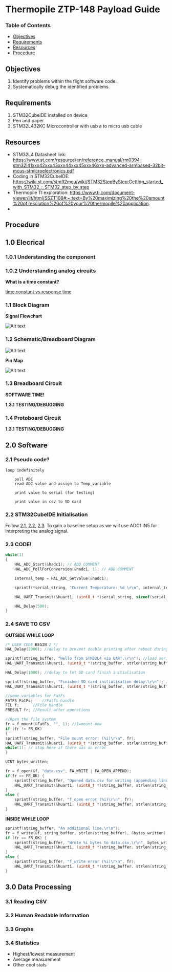 # Thermopile ZTP-148 Payload Guide <!-- omit from toc -->

### Table of Contents <!-- omit from toc -->
- [Objectives](#objectives)
- [Requirements](#requirements)
- [Resources](#resources)
- [Procedure](#procedure)


## Objectives
1. Identify problems within the flight software code.
2. Systematically debug the identified problems.

## Requirements
1. STM32CubeIDE installed on device
1. Pen and paper
1. STM32L432KC Microcontroller with usb a to micro usb cable

## Resources
- STM32L4 Datasheet link: https://www.st.com/resource/en/reference_manual/rm0394-stm32l41xxx42xxx43xxx44xxx45xxx46xxx-advanced-armbased-32bit-mcus-stmicroelectronics.pdf
- Coding in STM32CubeIDE: https://wiki.st.com/stm32mcu/wiki/STM32StepByStep:Getting_started_with_STM32_:_STM32_step_by_step
- Thermopile TI exploration: https://www.ti.com/document-viewer/lit/html/SSZT108#:~:text=By%20maximizing%20the%20amount%20of,resolution%20of%20your%20thermopile%20application.
- 

## Procedure

## 1.0 Elecrical

### 1.0.1 Understanding the component

### 1.0.2 Understanding analog circuits

**What is a time constant?**


[time constant vs response time](https://www.baranidesign.com/faq-articles/2019/5/6/difference-between-sensor-response-time-and-sensor-time-constant-tau#:~:text=The%20Time%20Constant%20of%20a,this%20case%20the%20new%20temperature.)

### 1.1 Block Diagram


**Signal Flowchart**

![Alt text](Thermopile_signal_flowchart.png)

### 1.2 Schematic/Breadboard Diagram

![Alt text](circuit_diagram.png)

**Pin Map**

![Alt text](Thermopile_pinmap.png)

### 1.3 Breadboard Circuit

**SOFTWARE TIME!**

**1.3.1 TESTING/DEBUGGING**

### 1.4 Protoboard Circuit

**1.3.1 TESTING/DEBUGGING**

## 2.0 Software

### 2.1 Pseudo code?

```
loop indefinitely
    
    poll ADC 
    read ADC value and assign to Temp_variable

    print value to serial (for testing)

    print value in csv to SD card

```

### 2.2 STM32CubeIDE Initialisation
Follow [2.1](../../2.%20Payload%20Software%20Development/2.1.%20Getting%20Started%20with%20STM32%20Microcontroller%20Programming/Readme.md), [2.2](../../2.%20Payload%20Software%20Development/2.2.%20Reading%20Sensors%20With%20a%20Microcontroller/Readme.md), [2.3](../../2.%20Payload%20Software%20Development/2.3.%20Manipulating%20and%20Storing%20Sensor%20Data%20with%20a%20Microcontroller/Readme.md).
To gain a baseline setup as we will use ADC1 IN5 for interpreting the analog signal.

### 2.3 CODE!

```c++
while(1)
{
    HAL_ADC_Start(&hadc1); // ADD COMMENT
    HAL_ADC_PollForConversion(&hadc1, 1); // ADD COMMENT

    internal_temp = HAL_ADC_GetValue(&hadc1);

    sprintf(*serial_string, "Current Temperature: %d \r\n", internal_temp); //Assign string buffer to the temperature value

    HAL_UART_Transmit(&huart1, (uint8_t *)serial_string, sizeof(serial_string), 10); //transmit serial_string using USART1

    HAL_Delay(500);
}
```


### 2.4 SAVE TO CSV

**OUTSIDE WHILE LOOP**

```c++
/* USER CODE BEGIN 2 */
HAL_Delay(2000); //delay to prevent double printing after reboot during programming

sprintf(string_buffer, "Hello from STM32L4 via UART.\r\n"); //load serial string buffer
HAL_UART_Transmit(&huart1, (uint8_t *)string_buffer, strlen(string_buffer), 10); //transmit serial_string with a 10ms timeout using USART1

HAL_Delay(1000); //delay to let SD card finish initialisation

sprintf(string_buffer, "Finished SD card initialisation delay.\r\n"); //load serial string buffer
HAL_UART_Transmit(&huart1, (uint8_t *)string_buffer, strlen(string_buffer), 10); //transmit serial_string with a 10ms timeout using USART1

//some variables for FatFs
FATFS FatFs; 	//Fatfs handle
FIL f; 		//File handle
FRESULT fr; //Result after operations

//Open the file system
fr = f_mount(&FatFs, "", 1); //1=mount now
if (fr != FR_OK)
{
sprintf(string_buffer, "File mount error: (%i)\r\n", fr);
HAL_UART_Transmit(&huart1, (uint8_t *)string_buffer, strlen(string_buffer), 10); //transmit serial_string with a 10ms timeout using USART1
while(1); // stop here if there was an error
}

UINT bytes_written;

fr = f_open(&f, "data.csv", FA_WRITE | FA_OPEN_APPEND);
if(fr == FR_OK) {
    sprintf(string_buffer, "Opened data.csv for writing (appending lines)\r\n");
    HAL_UART_Transmit(&huart1, (uint8_t *)string_buffer, strlen(string_buffer), 10); //transmit serial_string with a 10ms timeout using USART1
}
else {
    sprintf(string_buffer, "f_open error (%i)\r\n", fr);
    HAL_UART_Transmit(&huart1, (uint8_t *)string_buffer, strlen(string_buffer), 10); //transmit serial_string with a 10ms timeout using USART1
}
```

**INSIDE WHILE LOOP**

```c++
sprintf(string_buffer, "An additional line.\r\n");
fr = f_write(&f, string_buffer, strlen(string_buffer), &bytes_written);
if (fr == FR_OK) {
    sprintf(string_buffer, "Wrote %i bytes to data.csv.\r\n", bytes_written);
    HAL_UART_Transmit(&huart1, (uint8_t *)string_buffer, strlen(string_buffer), 10); //transmit serial_string with a 10ms timeout using USART1
}
else {
    sprintf(string_buffer, "f_write error (%i)\r\n", fr);
    HAL_UART_Transmit(&huart1, (uint8_t *)string_buffer, strlen(string_buffer), 10); //transmit serial_string with a 10ms timeout using USART1
}
```

## 3.0 Data Processing

### 3.1 Reading CSV

### 3.2 Human Readable Information

### 3.3 Graphs

### 3.4 Statistics
- Highest/lowest measurement
- Average measurement
- Other cool stats